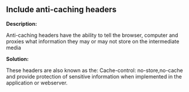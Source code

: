 
Include anti-caching headers
-------

**Description:**

Anti-caching headers have the ability to tell the browser, computer and proxies what information they may or may not store on the intermediate media


**Solution:**

These headers are also known as the: Cache-control: no-store,no-cache and provide protection of sensitive information when implemented in the application or webserver.

	